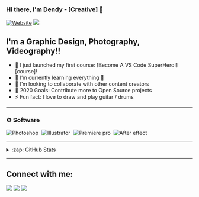 ### Hi there, I'm Dendy - [Creative] 👋

[![Website](https://img.shields.io/website?label=dndyprbsh.github.io&style=for-the-badge&url=https%3A%2F%2Fcodestackr.com)](https://dndyprbsh.github.io)
<a  href="https://www.instagram.com/dendiyers_/"><img src="https://img.shields.io/badge/@dendiyers-%23E4405F.svg?&style=for-the-badge&logo=instagram&logoColor=white"></a>

## I'm a Graphic Design, Photography, Videography!!

- 🔭 I just launched my first course: [Become A VS Code SuperHero!][course]!
- 🌱 I’m currently learning everything 🤣
- 👯 I’m looking to collaborate with other content creators
- 🥅 2020 Goals: Contribute more to Open Source projects
- ⚡ Fun fact: I love to draw and play guitar / drums

---

### ⚙️ Software


![Photoshop](https://img.shields.io/badge/-Photoshop-05122A?style=flat&logo=adobe-photoshop)&nbsp;
![Illustrator](https://aleen42.github.io/badges/src/illustrator.svg)&nbsp;
![Premiere pro](https://aleen42.github.io/badges/src/premiere.svg)&nbsp;
![After effect](https://aleen42.github.io/badges/src/after_effects.svg)&nbsp;



---



<details>
  <summary>:zap: GitHub Stats</summary>

  <img align="left" alt="dndyprbsh's GitHub Stats" src="https://github-readme-stats.codestackr.vercel.app/api?username=dndyprbsh&show_icons=true&hide_border=true" />

</details>

---

## Connect with me:

<p align = "center">

[<img src ="https://img.shields.io/badge/website-%23.svg?&style=for-the-badge&logo=www&logoColor=white%22&color=black">](https://dndyprbsh.github.io)
[<img src="https://img.shields.io/badge/twitter-%231DA1F2.svg?&style=for-the-badge&logo=twitter&logoColor=white&color=black" />](https://twitter.com/dendiyers) 
[<img src="https://img.shields.io/badge/instagram-%2312100E.svg?&style=for-the-badge&logo=instagram&logoColor=white&color=black" />](https://instagram.com/dendiyers)

</p>
